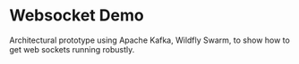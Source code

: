 # Websocket Demo

Architectural prototype using Apache Kafka, Wildfly Swarm, to show how to get web sockets running robustly.

